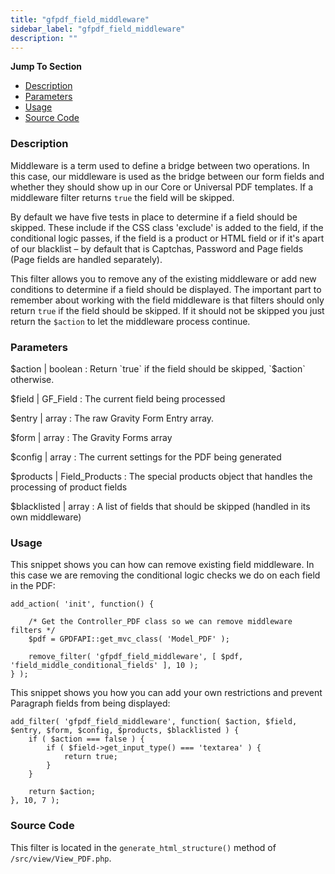 ```yaml
---
title: "gfpdf_field_middleware"
sidebar_label: "gfpdf_field_middleware"
description: ""
---
```


**Jump To Section**

* [Description](#description)
* [Parameters](#parameters)
* [Usage](#usage)
* [Source Code](#source-code)

### Description 

Middleware is a term used to define a bridge between two operations. In this case, our middleware is used as the bridge between our form fields and whether they should show up in our Core or Universal PDF templates. If a middleware filter returns `true` the field will be skipped.

By default we have five tests in place to determine if a field should be skipped. These include if the CSS class 'exclude' is added to the field, if the conditional logic passes, if the field is a product or HTML field or if it's apart of our blacklist – by default that is Captchas, Password and Page fields (Page fields are handled separately). 

This filter allows you to remove any of the existing middleware or add new conditions to determine if a field should be displayed. The important part to remember about working with the field middleware is that filters should only return `true` if the field should be skipped. If it should not be skipped you just return the `$action` to let the middleware process continue.

### Parameters 

$action | boolean
:    Return `true` if the field should be skipped, `$action` otherwise.

$field | GF_Field
:    The current field being processed

$entry | array
:    The raw Gravity Form Entry array.

$form | array
:    The Gravity Forms array

$config | array
:    The current settings for the PDF being generated

$products | Field_Products
:    The special products object that handles the processing of product fields

$blacklisted | array
:    A list of fields that should be skipped (handled in its own middleware)

### Usage 

This snippet shows you can how can remove existing field middleware. In this case we are removing the conditional logic checks we do on each field in the PDF:

```
add_action( 'init', function() {

	/* Get the Controller_PDF class so we can remove middleware filters */
	$pdf = GPDFAPI::get_mvc_class( 'Model_PDF' );

	remove_filter( 'gfpdf_field_middleware', [ $pdf, 'field_middle_conditional_fields' ], 10 );
} );
```

This snippet shows you how you can add your own restrictions and prevent Paragraph fields from being displayed:

```
add_filter( 'gfpdf_field_middleware', function( $action, $field, $entry, $form, $config, $products, $blacklisted ) {
	if ( $action === false ) {
		if ( $field->get_input_type() === 'textarea' ) {
			return true;
		}
	}

	return $action;
}, 10, 7 );
```

### Source Code 

This filter is located in the `generate_html_structure()` method of `/src/view/View_PDF.php`.